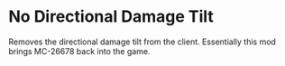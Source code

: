 # No Directional Damage Tilt

Removes the directional damage tilt from the client. Essentially this mod brings MC-26678 back into the game.
